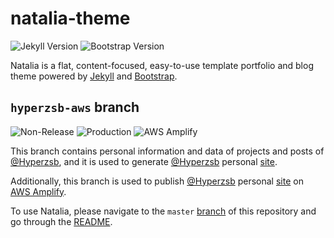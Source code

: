 # natalia-theme

![Jekyll Version](https://img.shields.io/badge/jekyll-4.2-blue?logo=jekyll)
![Bootstrap Version](https://img.shields.io/badge/bootstrap-5.1-blue?logo=bootstrap)

Natalia is a flat, content-focused, easy-to-use template portfolio and blog theme powered
by [Jekyll](https://jekyllrb.com/) and [Bootstrap](https://getbootstrap.com/).

## `hyperzsb-aws` branch

![Non-Release](https://img.shields.io/badge/hyperzsb--aws-non--release-red) ![Production](https://img.shields.io/badge/hyperzsb--aws-production-green) ![AWS Amplify](https://img.shields.io/badge/AWS-Amplify-green?logo=amazonaws)

This branch contains personal information and data of projects and posts of [@Hyperzsb][hyperzsb], and it is used to generate [@Hyperzsb][hyperzsb] personal [site](https://hyperzsb.io). 

Additionally, this branch is used to publish [@Hyperzsb][hyperzsb] personal [site](https://hyperzsb.io) on [AWS Amplify](https://aws.amazon.com/amplify/).

To use Natalia, please navigate to the `master` [branch](https://github.com/Hyperzsb/natalia-theme/tree/master) of this repository and go through the [README](https://github.com/Hyperzsb/natalia-theme/blob/master/README.md).

[hyperzsb]: https://github.com/Hyperzsb